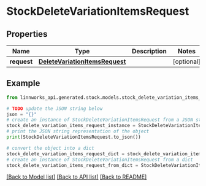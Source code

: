 # StockDeleteVariationItemsRequest


## Properties

Name | Type | Description | Notes
------------ | ------------- | ------------- | -------------
**request** | [**DeleteVariationItemsRequest**](DeleteVariationItemsRequest.md) |  | [optional] 

## Example

```python
from linnworks_api.generated.stock.models.stock_delete_variation_items_request import StockDeleteVariationItemsRequest

# TODO update the JSON string below
json = "{}"
# create an instance of StockDeleteVariationItemsRequest from a JSON string
stock_delete_variation_items_request_instance = StockDeleteVariationItemsRequest.from_json(json)
# print the JSON string representation of the object
print(StockDeleteVariationItemsRequest.to_json())

# convert the object into a dict
stock_delete_variation_items_request_dict = stock_delete_variation_items_request_instance.to_dict()
# create an instance of StockDeleteVariationItemsRequest from a dict
stock_delete_variation_items_request_from_dict = StockDeleteVariationItemsRequest.from_dict(stock_delete_variation_items_request_dict)
```
[[Back to Model list]](../README.md#documentation-for-models) [[Back to API list]](../README.md#documentation-for-api-endpoints) [[Back to README]](../README.md)


